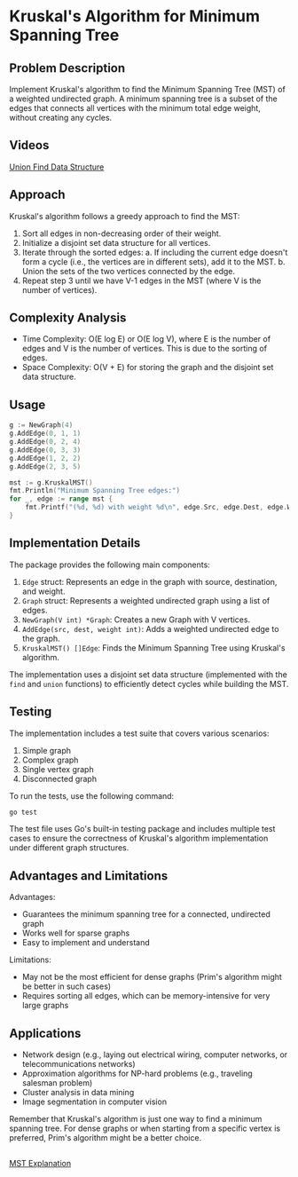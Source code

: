 # Kruskal's Algorithm for Minimum Spanning Tree

## Problem Description

Implement Kruskal's algorithm to find the Minimum Spanning Tree (MST) of a weighted undirected graph. A minimum spanning tree is a subset of the edges that connects all vertices with the minimum total edge weight, without creating any cycles.

## Videos

[Union Find Data Structure](https://www.youtube.com/watch?v=ayW5B2W9hfo)

## Approach

Kruskal's algorithm follows a greedy approach to find the MST:

1. Sort all edges in non-decreasing order of their weight.
2. Initialize a disjoint set data structure for all vertices.
3. Iterate through the sorted edges:
   a. If including the current edge doesn't form a cycle (i.e., the vertices are in different sets), add it to the MST.
   b. Union the sets of the two vertices connected by the edge.
4. Repeat step 3 until we have V-1 edges in the MST (where V is the number of vertices).

## Complexity Analysis

- Time Complexity: O(E log E) or O(E log V), where E is the number of edges and V is the number of vertices. This is due to the sorting of edges.
- Space Complexity: O(V + E) for storing the graph and the disjoint set data structure.

## Usage

```go
g := NewGraph(4)
g.AddEdge(0, 1, 1)
g.AddEdge(0, 2, 4)
g.AddEdge(0, 3, 3)
g.AddEdge(1, 2, 2)
g.AddEdge(2, 3, 5)

mst := g.KruskalMST()
fmt.Println("Minimum Spanning Tree edges:")
for _, edge := range mst {
    fmt.Printf("(%d, %d) with weight %d\n", edge.Src, edge.Dest, edge.Weight)
}
```

## Implementation Details

The package provides the following main components:

1. `Edge` struct: Represents an edge in the graph with source, destination, and weight.
2. `Graph` struct: Represents a weighted undirected graph using a list of edges.
3. `NewGraph(V int) *Graph`: Creates a new Graph with V vertices.
4. `AddEdge(src, dest, weight int)`: Adds a weighted undirected edge to the graph.
5. `KruskalMST() []Edge`: Finds the Minimum Spanning Tree using Kruskal's algorithm.

The implementation uses a disjoint set data structure (implemented with the `find` and `union` functions) to efficiently detect cycles while building the MST.

## Testing

The implementation includes a test suite that covers various scenarios:

1. Simple graph
2. Complex graph
3. Single vertex graph
4. Disconnected graph

To run the tests, use the following command:

```bash
go test
```

The test file uses Go's built-in testing package and includes multiple test cases to ensure the correctness of Kruskal's algorithm implementation under different graph structures.

## Advantages and Limitations

Advantages:

- Guarantees the minimum spanning tree for a connected, undirected graph
- Works well for sparse graphs
- Easy to implement and understand

Limitations:

- May not be the most efficient for dense graphs (Prim's algorithm might be better in such cases)
- Requires sorting all edges, which can be memory-intensive for very large graphs

## Applications

- Network design (e.g., laying out electrical wiring, computer networks, or telecommunications networks)
- Approximation algorithms for NP-hard problems (e.g., traveling salesman problem)
- Cluster analysis in data mining
- Image segmentation in computer vision

Remember that Kruskal's algorithm is just one way to find a minimum spanning tree. For dense graphs or when starting from a specific vertex is preferred, Prim's algorithm might be a better choice.

##

[MST Explanation](https://www.youtube.com/watch?v=71UQH7Pr9kU)
